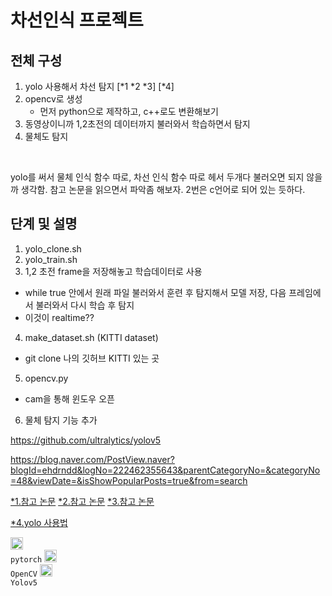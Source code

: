 # 차선인식 프로젝트

## 전체 구성
1. yolo 사용해서 차선 탐지 [\*1 \*2 \*3] [\*4]
2. opencv로 생성
    - 먼저 python으로 제작하고, c++로도 변환해보기
3. 동영상이니까 1,2초전의 데이터까지 불러와서 학습하면서 탐지
4. 물체도 탐지

<br>

yolo를 써서 물체 인식 함수 따로, 차선 인식 함수 따로 헤서 두개다 불러오면 되지 않을까 생각함. 참고 논문을 읽으면서 파악좀 해보자. 2번은 c언어로 되어 있는 듯하다.


## 단계 및 설명
1. yolo_clone.sh
2. yolo_train.sh
3. 1,2 초전 frame을 저장해놓고 학습데이터로 사용
- while true 안에서 원래 파일 불러와서 훈련 후 탐지해서 모델 저장, 다음 프레임에서 불러와서 다시 학습 후 탐지
- 이것이 realtime??
4. make_dataset.sh (KITTI dataset) 
- git clone 나의 깃허브 KITTI 있는 곳
5. opencv.py
- cam을 통해 윈도우 오픈
6. 물체 탐지 기능 추가

https://github.com/ultralytics/yolov5

https://blog.naver.com/PostView.naver?blogId=ehdrndd&logNo=222462355643&parentCategoryNo=&categoryNo=48&viewDate=&isShowPopularPosts=true&from=search




<detail open>
    <title> 참고 사이트 </title>

[*1.참고 논문](https://www.koreascience.or.kr/article/JAKO202111236685883.pdf)
[*2.참고 논문](http://mie.pcu.ac.kr/research_file/J3NeCelpGcH2L7XnL88lLJsBvotImZMx.pdf)
[*3.참고 논문](https://www.kci.go.kr/kciportal/ci/sereArticleSearch/ciSereArtiView.kci?sereArticleSearchBean.artiId=ART002787699)

[*4.yolo 사용법](https://github.com/ultralytics/yolov5/wiki/Train-Custom-Data)

</detail>


<detail open>
    <title> 기술 스택 </title>

<code><img alt = "3.1 Python" height="20" src="https://cdn.icon-icons.com/icons2/2699/PNG/512/pytorch_logo_icon_170820.png"> pytorch</code> <code><img alt = "3.1 Python" height="20" src="https://cdn.icon-icons.com/icons2/2699/PNG/512/opencv_logo_icon_170887.png"> OpenCV</code> <code><img alt = "3.1 Python" height="20" src="https://cdn.icon-icons.com/icons2/2989/PNG/512/address_delivery_map_tracking_distribution_icon_187242.png"> Yolov5</code>

</detail>